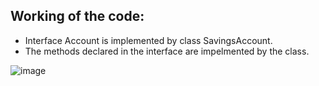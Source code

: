## Working of the code:

* Interface Account is implemented by class SavingsAccount.
* The methods declared in the interface are impelmented by the class.
  

![image](https://github.com/ISHA-2112/ISHA-DESAI-ISS-ASSIGNMENT/assets/89999331/1853cd6c-908d-4aab-8b79-15fefbc0312b)

